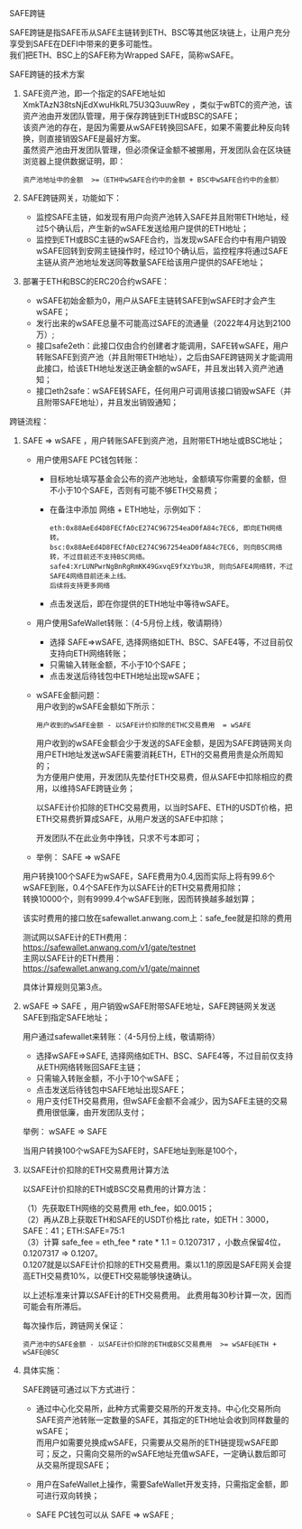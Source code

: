 SAFE跨链  

SAFE跨链是指SAFE币从SAFE主链转到ETH、BSC等其他区块链上，让用户充分享受到SAFE在DEFI中带来的更多可能性。   
我们把ETH、BSC上的SAFE称为Wrapped SAFE，简称wSAFE。   

SAFE跨链的技术方案    

1. SAFE资产池，即一个指定的SAFE地址如 XmkTAzN38tsNjEdXwuHkRL75U3Q3uuwRey ，类似于wBTC的资产池，该资产池由开发团队管理，用于保存跨链到ETH或BSC的SAFE；  
   该资产池的存在，是因为需要从wSAFE转换回SAFE，如果不需要此种反向转换，则直接销毁SAFE是最好方案。  
   虽然资产池由开发团队管理，但必须保证金额不被挪用，开发团队会在区块链浏览器上提供数据证明，即：  
   
   ```
   资产池地址中的金额  >=（ETH中wSAFE合约中的金额 + BSC中wSAFE合约中的金额）
   ```
   
2. SAFE跨链网关，功能如下：  
   - 监控SAFE主链，如发现有用户向资产池转入SAFE并且附带ETH地址，经过5个确认后，产生新的wSAFE发送给用户提供的ETH地址；  
   - 监控到ETH或BSC主链的wSAFE合约，当发现wSAFE合约中有用户销毁wSAFE回转到安网主链操作时，经过10个确认后，监控程序将通过SAFE主链从资产池地址发送同等数量SAFE给该用户提供的SAFE地址；  

3. 部署于ETH和BSC的ERC20合约wSAFE：    
   - wSAFE初始金额为0，用户从SAFE主链转SAFE到wSAFE时才会产生wSAFE；  
   - 发行出来的wSAFE总量不可能高过SAFE的流通量（2022年4月达到2100万）;
   - 接口safe2eth：此接口仅由合约创建者才能调用，SAFE转wSAFE，用户转账SAFE到资产池（并且附带ETH地址），之后由SAFE跨链网关才能调用此接口，给该ETH地址发送正确金额的wSAFE，并且发出转入资产池通知；
   - 接口eth2safe：wSAFE转SAFE，任何用户可调用该接口销毁wSAFE（并且附带SAFE地址），并且发出销毁通知；

跨链流程：

1. SAFE => wSAFE ，用户转账SAFE到资产池，且附带ETH地址或BSC地址；  

   - 用户使用SAFE PC钱包转账：
     - 目标地址填写基金会公布的资产池地址，金额填写你需要的金额，但不小于10个SAFE，否则有可能不够ETH交易费；  
     - 在备注中添加 网络 + ETH地址，示例如下：
     
        ```
        eth:0x88AeEd4D8FECfA0cE274C967254eaD0fA84c7EC6, 即向ETH网络转。   
        bsc:0x88AeEd4D8FECfA0cE274C967254eaD0fA84c7EC6, 则向BSC网络转，不过目前还不支持BSC网络。  
        safe4:XrLUNPwrNgBnRgRmKK49GxvqE9fXzYbu3R, 则向SAFE4网络转，不过SAFE4网络目前还未上线。  
        后续将支持更多网络  
        ```
        
     - 点击发送后，即在你提供的ETH地址中等待wSAFE。
     
   - 用户使用SafeWallet转账：（4-5月份上线，敬请期待）
     - 选择 SAFE=>wSAFE, 选择网络如ETH、BSC、SAFE4等，不过目前仅支持向ETH网络转账；
     - 只需输入转账金额，不小于10个SAFE；
     - 点击发送后待钱包中ETH地址出现wSAFE；

   - wSAFE金额问题：  
     用户收到的wSAFE金额如下所示：
     
      ```
      用户收到的wSAFE金额 - 以SAFE计价扣除的ETHC交易费用  = wSAFE
      ```  
      
     用户收到的wSAFE金额会少于发送的SAFE金额，是因为SAFE跨链网关向用户ETH地址发送wSAFE需要消耗ETH，ETH的交易费用贵是众所周知的；  
     为方便用户使用，开发团队先垫付ETH交易费，但从SAFE中扣除相应的费用，以维持SAFE跨链业务；
     
     以SAFE计价扣除的ETHC交易费用，以当时SAFE、ETH的USDT价格，把ETH交易费折算成SAFE，从用户发送的SAFE中扣除；   
     
     开发团队不在此业务中挣钱，只求不亏本即可；
     
   - 举例： SAFE => wSAFE  
 
   用户转换100个SAFE为wSAFE，SAFE费用为0.4,因而实际上将有99.6个wSAFE到账，0.4个SAFE作为以SAFE计的ETH交易费用扣除；    
   转换10000个，则有9999.4个wSAFE到账，因而转换越多越划算；  
   
   该实时费用的接口放在safewallet.anwang.com上：safe_fee就是扣除的费用  
   
   测试网以SAFE计的ETH费用：https://safewallet.anwang.com/v1/gate/testnet    
   主网以SAFE计的ETH费用：  https://safewallet.anwang.com/v1/gate/mainnet  
   
   具体计算规则见第3点。
   
2. wSAFE => SAFE ，用户销毁wSAFE附带SAFE地址，SAFE跨链网关发送SAFE到指定SAFE地址；    

   用户通过safewallet来转账：（4-5月份上线，敬请期待）  
   - 选择wSAFE=>SAFE, 选择网络如ETH、BSC、SAFE4等，不过目前仅支持从ETH网络转账回SAFE主链；  
   - 只需输入转账金额，不小于10个wSAFE；  
   - 点击发送后待钱包中SAFE地址出现SAFE；  
   - 用户支付ETH交易费用，但wSAFE金额不会减少，因为SAFE主链的交易费用很低廉，由开发团队支付；  
   
   举例： wSAFE => SAFE  
   
   当用户转换100个wSAFE为SAFE时，SAFE地址到账是100个，  
   
3. 以SAFE计价扣除的ETH交易费用计算方法
   
   以SAFE计价扣除的ETH或BSC交易费用的计算方法：  
   
   （1）先获取ETH网络的交易费用 eth_fee，如0.0015；  
   （2）再从ZB上获取ETH和SAFE的USDT价格比 rate，如ETH：3000，SAFE：41；ETH:SAFE=75:1   
   （3）计算 safe_fee = eth_fee * rate * 1.1 = 0.1207317 ，小数点保留4位，0.1207317  => 0.1207。  
       0.1207就是以SAFE计价扣除的ETH交易费用。乘以1.1的原因是SAFE网关会提高ETH交易费10%，以便ETH交易能够快速确认。
   
   以上述标准来计算以SAFE计的ETH交易费用。 此费用每30秒计算一次，因而可能会有所滞后。
   
   每次操作后，跨链网关保证：
   
   ```
   资产池中的SAFE金额 - 以SAFE计价扣除的ETH或BSC交易费用  >= wSAFE@ETH + wSAFE@BSC   
   ```

4. 具体实施：  

    SAFE跨链可通过以下方式进行：  

   - 通过中心化交易所，此种方式需要交易所的开发支持。中心化交易所向SAFE资产池转账一定数量的SAFE，其指定的ETH地址会收到同样数量的wSAFE；  
     而用户如需要兑换成wSAFE，只需要从交易所的ETH链提现wSAFE即可；反之，只需向交易所的wSAFE地址充值wSAFE，一定确认数后即可从交易所提现SAFE；  
  
   - 用户在SafeWallet上操作，需要SafeWallet开发支持，只需指定金额，即可进行双向转换；

   - SAFE PC钱包可以从 SAFE => wSAFE ;  
